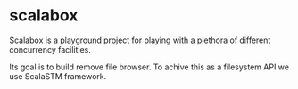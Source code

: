 # scalabox

Scalabox is a playground project for playing with a plethora of different concurrency facilities.

Its goal is to build remove file browser.
To achive this as a filesystem API we use ScalaSTM framework.

